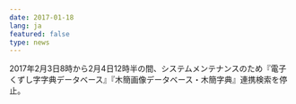 ```yaml
---
date: 2017-01-18
lang: ja
featured: false
type: news
---
```

2017年2月3日8時から2月4日12時半の間、システムメンテナンスのため『電子くずし字字典データベース』『木簡画像データベース・木簡字典』連携検索を停止。
